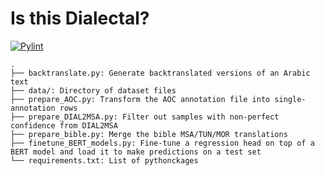 # Is this Dialectal?
[![Pylint](https://github.com/AMR-KELEG/Arabic-Formality/actions/workflows/pylint.yml/badge.svg)](https://github.com/AMR-KELEG/Arabic-Formality/actions/workflows/pylint.yml)

```
.
├── backtranslate.py: Generate backtranslated versions of an Arabic text
├── data/: Directory of dataset files
├── prepare_AOC.py: Transform the AOC annotation file into single-annotation rows
├── prepare_DIAL2MSA.py: Filter out samples with non-perfect confidence from DIAL2MSA
├── prepare_bible.py: Merge the bible MSA/TUN/MOR translations
├── finetune_BERT_models.py: Fine-tune a regression head on top of a BERT model and load it to make predictions on a test set
└── requirements.txt: List of pythonckages
```
